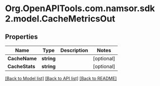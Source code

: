 # Org.OpenAPITools.com.namsor.sdk2.model.CacheMetricsOut
## Properties

Name | Type | Description | Notes
------------ | ------------- | ------------- | -------------
**CacheName** | **string** |  | [optional] 
**CacheStats** | **string** |  | [optional] 

[[Back to Model list]](../README.md#documentation-for-models) [[Back to API list]](../README.md#documentation-for-api-endpoints) [[Back to README]](../README.md)

